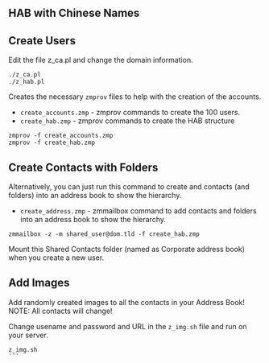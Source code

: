 
HAB with Chinese Names
----------------------

Create Users
------------

Edit the file z_ca.pl and change the domain information.

```
./z_ca.pl
./z_hab.pl
```

Creates the necessary `zmprov` files to help with the creation of the accounts.

* `create_accounts.zmp` - zmprov commands to create the 100 users.
* `create_hab.zmp` - zmprov commands to create the HAB structure


```
zmprov -f create_accounts.zmp
zmprov -f create_hab.zmp
```

Create Contacts with Folders
----------------------------

Alternatively, you can just run this command to create and contacts (and folders) into an address book to show the hierarchy.

* `create_address.zmp` - zmmailbox command to add contacts and folders into an address book to show the hierarchy.
```
zmmailbox -z -m shared_user@dom.tld -f create_hab.zmp
```

Mount this Shared Contacts folder (named as Corporate address book) when you create a new user.


Add Images
----------

Add randomly created images to all the contacts in your Address Book!
NOTE: All contacts will change!

Change usename and password and URL in the `z_img.sh` file and run on your server.
````
z_img.sh
```
